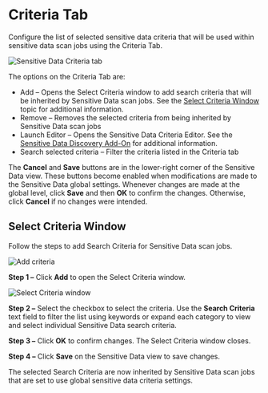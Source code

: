 # Criteria Tab

Configure the list of selected sensitive data criteria that will be used within sensitive data scan
jobs using the Criteria Tab.

![Sensitive Data Criteria tab](/img/product_docs/accessanalyzer/11.6/accessanalyzer/admin/settings/sensitivedata/criteriatab.webp)

The options on the Criteria Tab are:

- Add – Opens the Select Criteria window to add search criteria that will be inherited by Sensitive
  Data scan jobs. See the [Select Criteria Window](#select-criteria-window) topic for additional
  information.
- Remove – Removes the selected criteria from being inherited by Sensitive Data scan jobs
- Launch Editor – Opens the Sensitive Data Criteria Editor. See the
  [Sensitive Data Discovery Add-On](/docs/accessanalyzer/11.6/sensitivedatadiscovery/overview.md)
  for additional information.
- Search selected criteria – Filter the criteria listed in the Criteria tab

The **Cancel** and **Save** buttons are in the lower-right corner of the Sensitive Data view. These
buttons become enabled when modifications are made to the Sensitive Data global settings. Whenever
changes are made at the global level, click **Save** and then **OK** to confirm the changes.
Otherwise, click **Cancel** if no changes were intended.

## Select Criteria Window

Follow the steps to add Search Criteria for Sensitive Data scan jobs.

![Add criteria](/img/product_docs/accessanalyzer/11.6/accessanalyzer/admin/settings/sensitivedata/addcriteria.webp)

**Step 1 –** Click **Add** to open the Select Criteria window.

![Select Criteria window](/img/product_docs/accessanalyzer/11.6/accessanalyzer/install/application/upgrade/selectcriteria.webp)

**Step 2 –** Select the checkbox to select the criteria. Use the **Search Criteria** text field to
filter the list using keywords or expand each category to view and select individual Sensitive Data
search criteria.

**Step 3 –** Click **OK** to confirm changes. The Select Criteria window closes.

**Step 4 –** Click **Save** on the Sensitive Data view to save changes.

The selected Search Criteria are now inherited by Sensitive Data scan jobs that are set to use
global sensitive data criteria settings.
